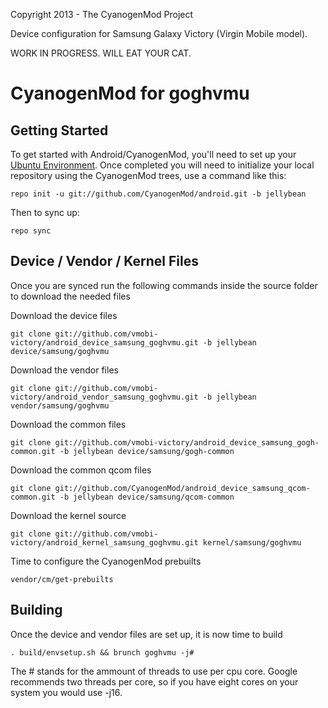 Copyright 2013 - The CyanogenMod Project

Device configuration for Samsung Galaxy Victory (Virgin Mobile model).

WORK IN PROGRESS. WILL EAT YOUR CAT.


CyanogenMod for goghvmu
=======================

Getting Started
---------------

To get started with Android/CyanogenMod, you'll need to set up your [Ubuntu Environment](http://vmobi.us/?page_id=8).
Once completed you will need to initialize your local repository using the CyanogenMod trees, use a command like this:

    repo init -u git://github.com/CyanogenMod/android.git -b jellybean

Then to sync up:

    repo sync

Device / Vendor / Kernel Files
------------------------------

Once you are synced run the following commands inside the source folder to download the needed files

Download the device files

    git clone git://github.com/vmobi-victory/android_device_samsung_goghvmu.git -b jellybean device/samsung/goghvmu

Download the vendor files

    git clone git://github.com/vmobi-victory/android_vendor_samsung_goghvmu.git -b jellybean vendor/samsung/goghvmu

Download the common files

    git clone git://github.com/vmobi-victory/android_device_samsung_gogh-common.git -b jellybean device/samsung/gogh-common

Download the common qcom files

    git clone git://github.com/CyanogenMod/android_device_samsung_qcom-common.git -b jellybean device/samsung/qcom-common

Download the kernel source

    git clone git://github.com/vmobi-victory/android_kernel_samsung_goghvmu.git kernel/samsung/goghvmu

Time to configure the CyanogenMod prebuilts

    vendor/cm/get-prebuilts 

Building
--------

Once the device and vendor files are set up, it is now time to build

    . build/envsetup.sh && brunch goghvmu -j#

The # stands for the ammount of threads to use per cpu core. Google recommends two threads 
per core, so if you have eight cores on your system you would use -j16.
